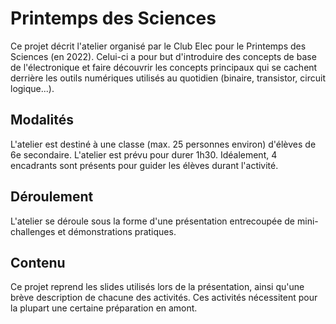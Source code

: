 # Printemps des Sciences

Ce projet décrit l'atelier organisé par le Club Elec pour le Printemps des Sciences (en 2022). Celui-ci a pour but d'introduire des concepts de base de l'électronique et faire découvrir les concepts principaux qui se cachent derrière les outils numériques utilisés au quotidien (binaire, transistor, circuit logique...). 

## Modalités

L'atelier est destiné à une classe (max. 25 personnes environ) d'élèves de 6e secondaire. L'atelier est prévu pour durer 1h30. Idéalement, 4 encadrants sont présents pour guider les élèves durant l'activité. 

## Déroulement

L'atelier se déroule sous la forme d'une présentation entrecoupée de mini-challenges et démonstrations pratiques. 

## Contenu

Ce projet reprend les slides utilisés lors de la présentation, ainsi qu'une brève description de chacune des activités. Ces activités nécessitent pour la plupart une certaine préparation en amont. 
